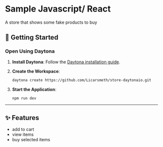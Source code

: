 # Sample Javascript/ React 

A store that shows some fake products to buy

## 🚀 Getting Started  

### Open Using Daytona  

1. **Install Daytona**: Follow the [Daytona installation guide](https://www.daytona.io/docs/installation/installation/).  
2. **Create the Workspace**:  
   ```bash  
   daytona create https://github.com/Licarsmeth/store-daytonaio.git
   ```  

3. **Start the Application**:  
   ```bash  
   npm run dev
   ```  

---

## ✨ Features  

- add to cart
- view items
- buy selected items